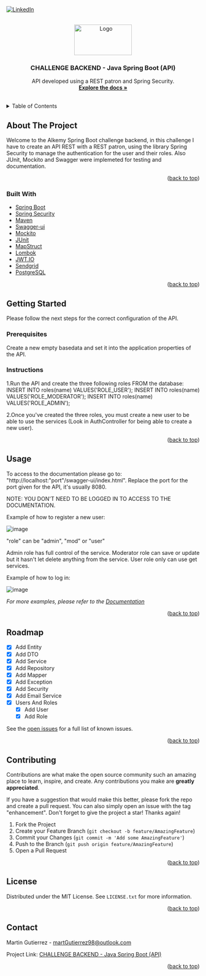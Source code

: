 <div id="top"></div>

[![LinkedIn][linkedin-shield]][linkedin-url]



<br />
<div align="center">
  <a href="https://github.com/gutierrezMartinIvan/Alkemy-challenge-backend-springboot-Disney-lab">
    <img src="https://cdn.discordapp.com/attachments/992700792660295740/992700799769640970/unknown.png" alt="Logo" width="150" height="80">
  </a>

  <h3 align="center">CHALLENGE BACKEND - Java Spring Boot (API)</h3>
  
  <p align="center">
    API developed using a REST patron and Spring Security.
    <br />
    <a href="https://github.com/gutierrezMartinIvan/Alkemy-challenge-backend-springboot-Disney-lab"><strong>Explore the docs »</strong></a>
    <br />
    <br />
  </p>
</div>

<!-- TABLE OF CONTENTS -->
<details>
  <summary>Table of Contents</summary>
  <ol>
    <li>
      <a href="#about-the-project">About The Project</a>
      <ul>
        <li><a href="#built-with">Built With</a></li>
      </ul>
    </li>
    <li>
      <a href="#getting-started">Getting Started</a>
      <ul>
        <li><a href="#prerequisites">Prerequisites</a></li>
        <li><a href="#installation">Installation</a></li>
      </ul>
    </li>
    <li><a href="#usage">Usage</a></li>
    <li><a href="#roadmap">Roadmap</a></li>
    <li><a href="#contributing">Contributing</a></li>
    <li><a href="#license">License</a></li>
    <li><a href="#contact">Contact</a></li>
    <li><a href="#acknowledgments">Acknowledgments</a></li>
  </ol>
</details>

<!-- ABOUT THE PROJECT -->
## About The Project

Welcome to the Alkemy Spring Boot challenge backend, in this challenge I have to create an API REST with a REST patron, using the library Spring Security to       manage the authentication for the user and their roles.
Also JUnit, Mockito and Swagger were implemeted for testing and documentation.

<p align="right">(<a href="#top">back to top</a>)</p>



### Built With

* [Spring Boot](https://spring.io/projects/spring-boot)
* [Spring Security](https://spring.io/projects/spring-security)
* [Maven](https://maven.apache.org)
* [Swagger-ui](https://swagger.io/tools/swagger-ui/)
* [Mockito](https://site.mockito.org)
* [JUnit](https://junit.org/junit5/)
* [MapStruct](https://mapstruct.org)
* [Lombok](https://projectlombok.org)
* [JWT.IO](https://jwt.io)
* [Sendgrid](https://sendgrid.com)
* [PostgreSQL](https://www.postgresql.org)

<p align="right">(<a href="#top">back to top</a>)</p>


<!-- GETTING STARTED -->
## Getting Started

Please follow the next steps for the correct configuration of the API.

### Prerequisites

Create a new empty basedata and set it into the application properties of the API.

### Instructions

1.Run the API and create the three following roles FROM the database:
INSERT INTO roles(name) VALUES('ROLE_USER');
INSERT INTO roles(name) VALUES('ROLE_MODERATOR');
INSERT INTO roles(name) VALUES('ROLE_ADMIN');

2.Once you've created the three roles, you must create a new user to be able to use the services (Look in AuthController for being able to create a new user).

<p align="right">(<a href="#top">back to top</a>)</p>

<!-- USAGE EXAMPLES -->
## Usage

To access to the documentation please go to: "http://localhost:"port"/swagger-ui/index.html". Replace the port for the port given for the API, it's usually 8080.

NOTE: YOU DON'T NEED TO BE LOGGED IN TO ACCESS TO THE DOCUMENTATION.

Example of how to register a new user:

![image](https://user-images.githubusercontent.com/83437892/176992971-13d0a5d9-f388-4862-b768-f642e7dec7ef.png)

"role" can be "admin", "mod" or "user"

Admin role has full control of the service.
Moderator role can save or update but it hasn't let delete anything from the service.
User role only can use get services.

Example of how to log in:

![image](https://user-images.githubusercontent.com/83437892/176992986-73b3dc83-4369-474e-8093-5089ccbb2bec.png)

_For more examples, please refer to the [Documentation](https://example.com)_

<p align="right">(<a href="#top">back to top</a>)</p>

<!-- ROADMAP -->
## Roadmap

- [x] Add Entity
- [x] Add DTO
- [x] Add Service
- [x] Add Repository
- [x] Add Mapper
- [x] Add Exception
- [x] Add Security
- [x] Add Email Service
- [x] Users And Roles
    - [x] Add User
    - [x] Add Role

See the [open issues](https://github.com/gutierrezMartinIvan/Alkemy-challenge-backend-springboot-Disney-lab/issues) for a full list of known issues.

<p align="right">(<a href="#top">back to top</a>)</p>

<!-- CONTRIBUTING -->
## Contributing

Contributions are what make the open source community such an amazing place to learn, inspire, and create. Any contributions you make are **greatly appreciated**.

If you have a suggestion that would make this better, please fork the repo and create a pull request. You can also simply open an issue with the tag "enhancement".
Don't forget to give the project a star! Thanks again!

1. Fork the Project
2. Create your Feature Branch (`git checkout -b feature/AmazingFeature`)
3. Commit your Changes (`git commit -m 'Add some AmazingFeature'`)
4. Push to the Branch (`git push origin feature/AmazingFeature`)
5. Open a Pull Request

<p align="right">(<a href="#top">back to top</a>)</p>

<!-- LICENSE -->
## License

Distributed under the MIT License. See `LICENSE.txt` for more information.

<p align="right">(<a href="#top">back to top</a>)</p>

<!-- CONTACT -->
## Contact

Martin Gutierrez - martGutierrez98@outlook.com

Project Link: [CHALLENGE BACKEND - Java Spring Boot (API)](https://github.com/gutierrezMartinIvan/Alkemy-challenge-backend-springboot-Disney-lab)

<p align="right">(<a href="#top">back to top</a>)</p>


[linkedin-shield]: https://img.shields.io/badge/-LinkedIn-black.svg?style=for-the-badge&logo=linkedin&colorB=555
[linkedin-url]: https://www.linkedin.com/in/martin-gutierrez-024610208/
